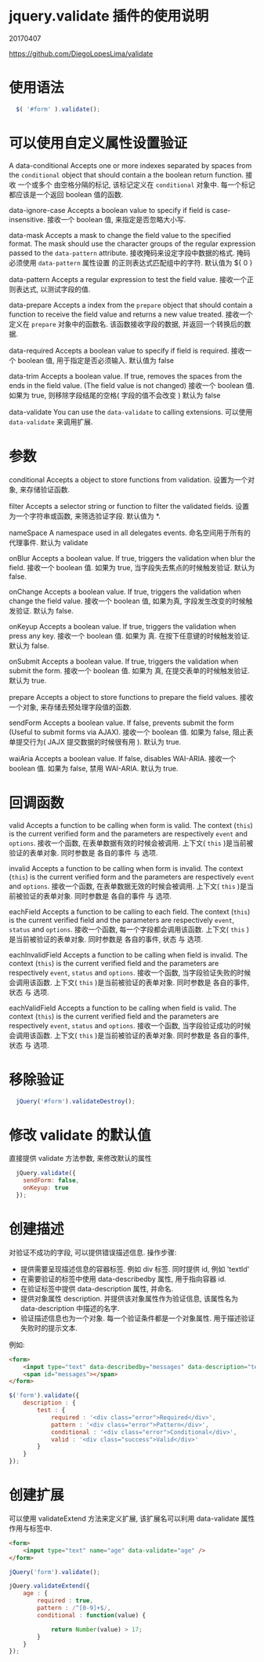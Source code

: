 # jquery.validate 插件的使用说明

20170407

https://github.com/DiegoLopesLima/validate


# 使用语法

```javascript
  $( '#form' ).validate();
```

# 可以使用自定义属性设置验证
A
data-conditional        Accepts one or more indexes separated by spaces 
                        from the `conditional` object that should 
                        contain a the boolean return function.
                        接收 一个或多个 由空格分隔的标记, 该标记定义在 `conditional`
                        对象中. 每一个标记都应该是一个返回 boolean 值的函数.


data-ignore-case        Accepts a boolean value to specify if field is case-insensitive.
                        接收一个 boolean 值, 来指定是否忽略大小写. 

data-mask               Accepts a mask to change the field value to the specified format. 
                        The mask should use the character groups of the regular expression 
                        passed to the `data-pattern` attribute.
                        接收掩码来设定字段中数据的格式. 掩码必须使用 `data-pattern` 属性设置
                        的正则表达式匹配组中的字符. 默认值为 ${ 0 }

data-pattern            Accepts a regular expression to test the field value.
                        接收一个正则表达式, 以测试字段的值.

data-prepare            Accepts a index from the `prepare` object that should contain a 
                        function to receive the field value and returns a new value treated.
                        接收一个定义在 `prepare` 对象中的函数名. 该函数接收字段的数据, 
                        并返回一个转换后的数据.

data-required           Accepts a boolean value to specify if field is required.
                        接收一个 boolean 值, 用于指定是否必须输入. 默认值为 false

data-trim               Accepts a boolean value. If true, removes the spaces from the 
                        ends in the field value. (The field value is not changed)
                        接收一个 boolean 值. 如果为 true, 则移除字段结尾的空格( 字段的值不会改变 )
                        默认为 false

data-validate           You can use the `data-validate` to calling extensions.
                        可以使用 `data-validate` 来调用扩展.



# 参数

conditional             Accepts a object to store functions from validation.
                        设置为一个对象, 来存储验证函数.

filter                  Accepts a selector string or function to filter the validated fields.
                        设置为一个字符串或函数, 来筛选验证字段. 默认值为 *.

nameSpace               A namespace used in all delegates events.
                        命名空间用于所有的代理事件. 默认为 validate

onBlur                  Accepts a boolean value. If true, triggers the validation when blur the field.
                        接收一个 boolean 值. 如果为 true, 当字段失去焦点的时候触发验证. 默认为 false.

onChange                Accepts a boolean value. If true, triggers the validation when change the field value.
                        接收一个 boolean 值, 如果为真, 字段发生改变的时候触发验证. 默认为 false.

onKeyup                 Accepts a boolean value. If true, triggers the validation when press any key.
                        接收一个 boolean 值. 如果为 真. 在按下任意键的时候触发验证. 默认为 false.

onSubmit                Accepts a boolean value. If true, triggers the validation when submit the form.
                        接收一个 boolean 值. 如果为 真, 在提交表单的时候触发验证.   默认为 true.

prepare                 Accepts a object to store functions to prepare the field values.
                        接收一个对象, 来存储去预处理字段值的函数.

sendForm                Accepts a boolean value. If false, prevents submit the form (Useful to submit forms via AJAX).
                        接收一个 boolean 值. 如果为 false, 阻止表单提交行为( JAJX 提交数据的时候很有用 ). 默认为 true.

waiAria                 Accepts a boolean value. If false, disables WAI-ARIA.
                        接收一个 boolean 值. 如果为 false, 禁用 WAI-ARIA. 默认为 true.


# 回调函数

valid                   Accepts a function to be calling when form is valid. The context (`this`) is the current 
                        verified form and the parameters are respectively `event` and `options`.
                        接收一个函数, 在表单数据有效的时候会被调用. 上下文( `this` )是当前被验证的表单对象. 同时参数是
                        各自的事件 与 选项.

invalid                 Accepts a function to be calling when form is invalid. The context (`this`) is the current 
                        verified form and the parameters are respectively `event` and `options`.
                        接收一个函数, 在表单数据无效的时候会被调用. 上下文( `this` )是当前被验证的表单对象. 同时参数是
                        各自的事件 与 选项.


eachField               Accepts a function to be calling to each field. The context (`this`) is the current 
                        verified field and the parameters are respectively `event`, `status` and `options`.
                        接收一个函数, 每一个字段都会调用该函数. 上下文( `this` )是当前被验证的表单对象. 同时参数是
                        各自的事件, 状态 与 选项.

eachInvalidField        Accepts a function to be calling when field is invalid. The context (`this`) is the current 
                        verified field and the parameters are respectively `event`, `status` and `options`.
                        接收一个函数, 当字段验证失败的时候会调用该函数. 上下文( `this` )是当前被验证的表单对象. 同时参数是
                        各自的事件, 状态 与 选项.


eachValidField          Accepts a function to be calling when field is valid. The context (`this`) is the current 
                        verified field and the parameters are respectively `event`, `status` and `options`.
                        接收一个函数, 当字段验证成功的时候会调用该函数. 上下文( `this` )是当前被验证的表单对象. 同时参数是
                        各自的事件, 状态 与 选项.


# 移除验证

```javascript
  jQuery('#form').validateDestroy();
```

# 修改 validate 的默认值

直接提供 validate 方法参数, 来修改默认的属性

```javascript
  jQuery.validate({
    sendForm: false,
    onKeyup: true
  });
```

# 创建描述

对验证不成功的字段, 可以提供错误描述信息. 操作步骤:

- 提供需要呈现描述信息的容器标签. 例如 div 标签. 同时提供 id, 例如 'textId'
- 在需要验证的标签中使用 data-describedby 属性, 用于指向容器 id.
- 在验证标签中提供 data-description 属性, 并命名.
- 提供对象属性 description. 并提供该对象属性作为验证信息, 该属性名为 data-description 中描述的名字.
- 验证描述信息也为一个对象. 每一个验证条件都是一个对象属性. 用于描述验证失败时的提示文本.

例如:

```html
<form>
	<input type="text" data-describedby="messages" data-description="test" />
	<span id="messages"></span>
</form>
```

```javascript
$('form').validate({
	description : {
		test : {
			required : '<div class="error">Required</div>',
			pattern : '<div class="error">Pattern</div>',
			conditional : '<div class="error">Conditional</div>',
			valid : '<div class="success">Valid</div>'
		}
	}
});
```

# 创建扩展

可以使用 validateExtend 方法来定义扩展, 该扩展名可以利用 data-validate 属性作用与标签中.


```html
<form>
	<input type="text" name="age" data-validate="age" />
</form>
```

```javascript
jQuery('form').validate();

jQuery.validateExtend({
	age : {
		required : true,
		pattern : /^[0-9]+$/,
		conditional : function(value) {

			return Number(value) > 17;
		}
	}
});
```









